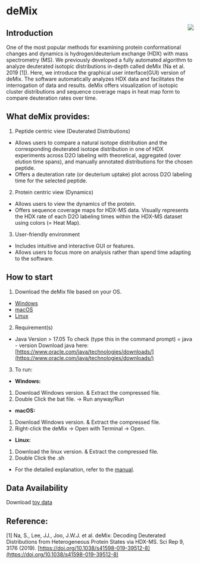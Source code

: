 # deMix 
<p align="center">
<img align="right" 
 src="https://github.com/seungjinna/deMix/assets/102386164/01bfe68e-e402-42d7-a695-8bad4b11c4d8"/> 
</p> 

## Introduction 
One of the most popular methods for examining protein conformational changes and dynamics is hydrogen/deuterium exchange (HDX) with mass spectrometry (MS). We previously developed a fully automated algorithm to analyze deuterated isotopic distributions in-depth called deMix (Na et al. 2019 [1]). Here, we introduce the graphical user interface(GUI) version of deMix. The software automatically analyzes HDX data and facilitates the interrogation of data and results. deMix offers visualization of isotopic cluster distributions and sequence coverage maps in heat map form to compare deuteration rates over time.</br>

## What deMix  provides:
1. Peptide centric view (Deuterated Distributions)</br>
- Allows users to compare a natural isotope distribution and the corresponding deuterated isotope distribution in one of HDX experiments     across D2O labeling with theoretical, aggregated (over elution time spans), and manually annotated distributions for the chosen peptide.</br>
- Offers a deuteration rate (or deuterium uptake) plot across D2O labeling time for the selected peptide.</br>
2. Protein centric view (Dynamics)</br>
 - Allows users to view the dynamics of the protein.</br>
 - Offers sequence coverage maps for HDX-MS data. Visually represents the HDX rate of each D2O labeling times within the HDX-MS dataset       using colors (= Heat Map).</br>
3. User-friendly environment</br>
  - Includes intuitive and interactive GUI or features.</br>
  - Allows users to focus more on analysis rather than spend time adapting to the software.</br>

## How to start
1. Download the deMix file based on your OS.</br>
  - [Windows](https://drive.google.com/file/d/1ftpRSKrVI6Z8jbFAWq9gZ621oK0QcQYB/view?usp=drive_link)
  - [macOS](https://drive.google.com/file/d/1YaeV_jYkOPHps8huhnFA7FwjQ0i8GYAr/view?usp=drive_link)
  - [Linux](https://drive.google.com/file/d/10wxxQUAuHS3xxnchMjas__HvEdmT7b0V/view?usp=drive_link)
2. Requirement(s) </br>
  - Java Version > 17.05
    To check (type this in the command prompt) = java - version
    Download java here: [https://www.oracle.com/java/technologies/downloads/](https://www.oracle.com/java/technologies/downloads/)
3. To run:</br>
  - **Windows:** </br>
  1. Download Windows version. & Extract the compressed file.</br>
  2. Double Click the bat file. → Run anyway/Run</br>
  - **macOS:** </br>
  1. Download Windows version. & Extract the compressed file.</br>
  2. Right-click the deMix → Open with Terminal → Open. </br>
  - **Linux:** </br>
  1. Download the linux version. & Extract the compressed file.</br>
  2. Double Click the .sh</br>

* For the detailed explanation, refer to the [manual](https://drive.google.com/file/d/1nbPXjoQX9cnmt2V1u8wLXuUOIeJAIIuJ/view?usp=drive_link).</br>

## Data Availability
Download [toy data](https://drive.google.com/drive/folders/14hrLwB3J0-TqThkVecsHuYoMv-T384M-?usp=drive_link)

## Reference:
[1] Na, S., Lee, JJ., Joo, J.W.J. et al. deMix: Decoding Deuterated Distributions from Heterogeneous Protein States via HDX-MS. Sci Rep 9, 3176 (2019). [https://doi.org/10.1038/s41598-019-39512-8](https://doi.org/10.1038/s41598-019-39512-8)

